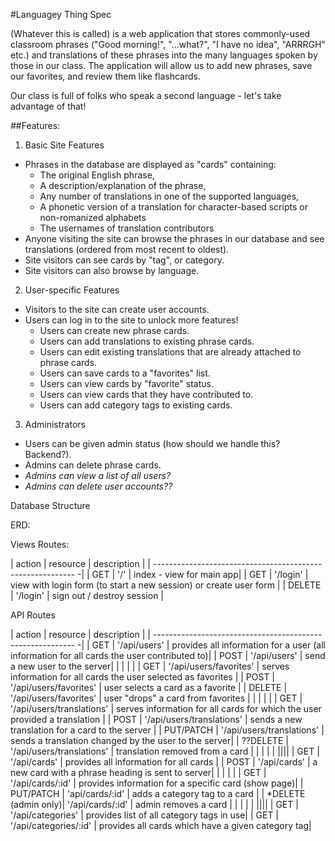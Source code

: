#Languagey Thing Spec

(Whatever this is called) is a web application that stores commonly-used classroom phrases ("Good morning!", "...what?", "I have no idea", "ARRRGH" etc.) and translations of these phrases into the many languages spoken by those in our class. The application will allow us to add new phrases, save our favorites, and review them like flashcards.

Our class is full of folks who speak a second language - let's take advantage of that!

##Features:

1. Basic Site Features
  - Phrases in the database are displayed as "cards" containing:
    - The original English phrase,
    - A description/explanation of the phrase,
    - Any number of translations in one of the supported languages,
    - A phonetic version of a translation for character-based scripts or non-romanized alphabets
    - The usernames of translation contributors
  - Anyone visiting the site can browse the phrases in our database and see translations (ordered from most recent to oldest).
  - Site visitors can see cards by "tag", or category.
  - Site visitors can also browse by language.

2. User-specific Features
  - Visitors to the site can create user accounts.
  - Users can log in to the site to unlock more features!
    - Users can create new phrase cards.
    - Users can add translations to existing phrase cards.
    - Users can edit existing translations that are already attached to phrase cards.
    - Users can save cards to a "favorites" list.
    - Users can view cards by "favorite" status.
    - Users can view cards that they have contributed to.
    - Users can add category tags to existing cards.

3. Administrators
  - Users can be given admin status (how should we handle this? Backend?).
  - Admins can delete phrase cards.
  - _Admins can view a list of all users?_
  - _Admins can delete user accounts??_

Database Structure

ERD:

<!-- ![ERD](/img/LanguageAppERD.png) -->



Views Routes:

|     action      |        resource     |      description          |
| ----------------------------------------------------------       -|
| GET             |   '/'            | index - view for main app|
| GET             |   '/login'       | view with login form (to start a new session) or create user form  |
| DELETE          |   '/login'       | sign out / destroy session |


API Routes

|     action      |        resource     |      description          |
| ----------------------------------------------------------       -|
| GET             |   '/api/users'      | provides all information for a user (all information for all cards the user contributed to)|
| POST            |   '/api/users'      | send a new user to the server|
|                 |                     |                     |
| GET             |   '/api/users/favorites' | serves information for all cards the user selected as favorites |
| POST            |   '/api/users/favorites' | user selects a card as a favorite |
| DELETE          |   '/api/users/favorites' | user "drops" a card from favorites |
|                 |                         |                   |
| GET             |   '/api/users/translations' | serves information for all cards for which the user provided a translation |
| POST            |   '/api/users/translations'  | sends a new translation for a card to the server |
| PUT/PATCH       |   '/api/users/translations'  | sends a translation changed by the user to the server|
| ??DELETE        |   '/api/users/translations'  | translation removed from a card |
|                 |                              |           |
||||
| GET             | '/api/cards'    |    provides all information for all cards |
| POST            | '/api/cards'     |  a new card with a phrase heading is sent to server|
|  |  |  |
| GET             | '/api/cards/:id' |  provides information for a specific card (show page)|
| PUT/PATCH            | 'api/cards/:id' |  adds a category tag to a card |
| *DELETE (admin only)|   '/api/cards/:id' | admin removes a card |
|  |  |  |
||||
| GET             |  '/api/categories'  |   provides list of all category tags in use|
| GET             |  '/api/categories/:id'  |  provides all cards which have a given category tag|   
